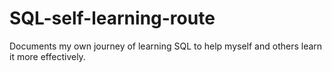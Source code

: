 # SQL-self-learning-route
Documents my own journey of learning SQL to help myself and others learn it more effectively.
